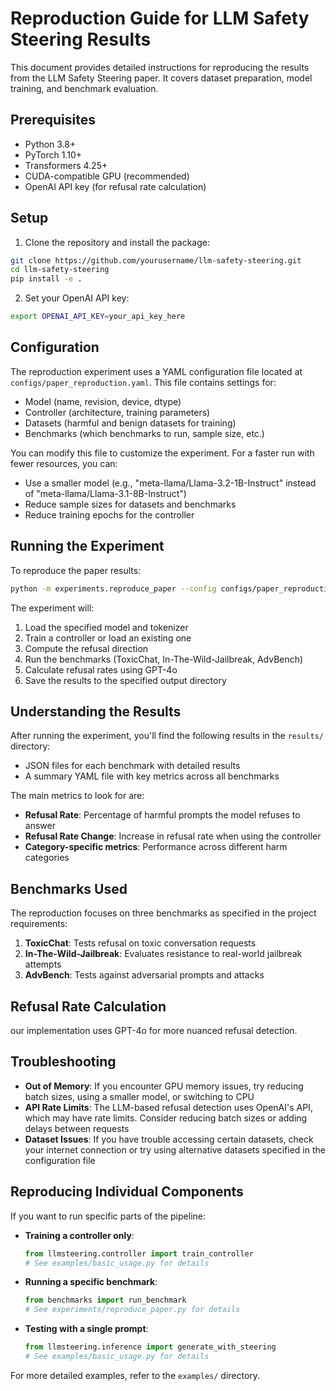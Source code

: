 # Reproduction Guide for LLM Safety Steering Results

This document provides detailed instructions for reproducing the results from the LLM Safety Steering paper. It covers dataset preparation, model training, and benchmark evaluation.

## Prerequisites

- Python 3.8+
- PyTorch 1.10+
- Transformers 4.25+
- CUDA-compatible GPU (recommended)
- OpenAI API key (for refusal rate calculation)

## Setup

1. Clone the repository and install the package:

```bash
git clone https://github.com/yourusername/llm-safety-steering.git
cd llm-safety-steering
pip install -e .
```

2. Set your OpenAI API key:

```bash
export OPENAI_API_KEY=your_api_key_here
```

## Configuration

The reproduction experiment uses a YAML configuration file located at `configs/paper_reproduction.yaml`. This file contains settings for:

- Model (name, revision, device, dtype)
- Controller (architecture, training parameters)
- Datasets (harmful and benign datasets for training)
- Benchmarks (which benchmarks to run, sample size, etc.)

You can modify this file to customize the experiment. For a faster run with fewer resources, you can:

- Use a smaller model (e.g., "meta-llama/Llama-3.2-1B-Instruct" instead of "meta-llama/Llama-3.1-8B-Instruct")
- Reduce sample sizes for datasets and benchmarks
- Reduce training epochs for the controller

## Running the Experiment

To reproduce the paper results:

```bash
python -m experiments.reproduce_paper --config configs/paper_reproduction.yaml
```

The experiment will:

1. Load the specified model and tokenizer
2. Train a controller or load an existing one
3. Compute the refusal direction
4. Run the benchmarks (ToxicChat, In-The-Wild-Jailbreak, AdvBench)
5. Calculate refusal rates using GPT-4o
6. Save the results to the specified output directory

## Understanding the Results

After running the experiment, you'll find the following results in the `results/` directory:

- JSON files for each benchmark with detailed results
- A summary YAML file with key metrics across all benchmarks

The main metrics to look for are:

- **Refusal Rate**: Percentage of harmful prompts the model refuses to answer
- **Refusal Rate Change**: Increase in refusal rate when using the controller
- **Category-specific metrics**: Performance across different harm categories

## Benchmarks Used

The reproduction focuses on three benchmarks as specified in the project requirements:

1. **ToxicChat**: Tests refusal on toxic conversation requests
2. **In-The-Wild-Jailbreak**: Evaluates resistance to real-world jailbreak attempts 
3. **AdvBench**: Tests against adversarial prompts and attacks

## Refusal Rate Calculation

our implementation uses GPT-4o for more nuanced refusal detection.

## Troubleshooting

- **Out of Memory**: If you encounter GPU memory issues, try reducing batch sizes, using a smaller model, or switching to CPU
- **API Rate Limits**: The LLM-based refusal detection uses OpenAI's API, which may have rate limits. Consider reducing batch sizes or adding delays between requests
- **Dataset Issues**: If you have trouble accessing certain datasets, check your internet connection or try using alternative datasets specified in the configuration file

## Reproducing Individual Components

If you want to run specific parts of the pipeline:

- **Training a controller only**:
  ```python
  from llmsteering.controller import train_controller
  # See examples/basic_usage.py for details
  ```

- **Running a specific benchmark**:
  ```python
  from benchmarks import run_benchmark
  # See experiments/reproduce_paper.py for details
  ```

- **Testing with a single prompt**:
  ```python
  from llmsteering.inference import generate_with_steering
  # See examples/basic_usage.py for details
  ```

For more detailed examples, refer to the `examples/` directory.
